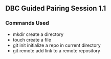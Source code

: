 ## DBC Guided Pairing Session 1.1

### Commands Used
+ mkdir
  create a directory
+ touch
  create a file
+ git init
  initialize a repo in current directory
+ git remote add
  link to a remote repository
